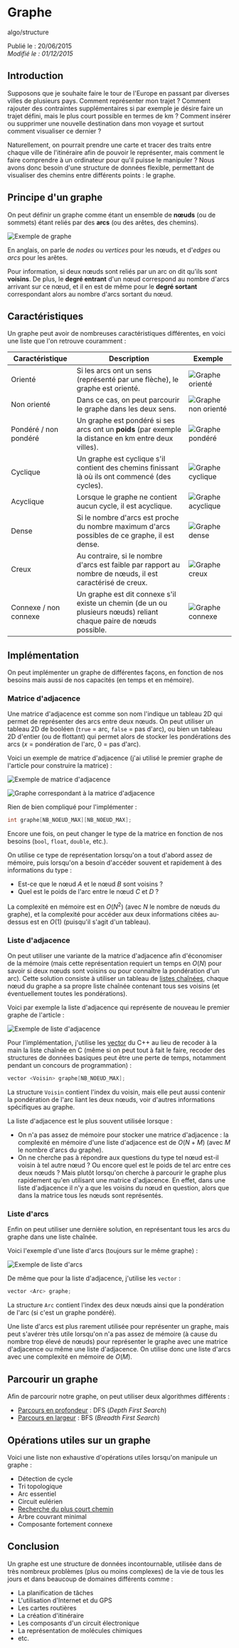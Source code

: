 Graphe
======
algo/structure

Publié le : 20/06/2015  
*Modifié le : 01/12/2015*

## Introduction

Supposons que je souhaite faire le tour de l'Europe en passant par diverses villes de plusieurs pays. Comment représenter mon trajet ? Comment rajouter des contraintes supplémentaires si par exemple je désire faire un trajet défini, mais le plus court possible en termes de km ? Comment insérer ou supprimer une nouvelle destination dans mon voyage et surtout comment visualiser ce dernier ?

Naturellement, on pourrait prendre une carte et tracer des traits entre chaque ville de l'itinéraire afin de pouvoir le représenter, mais comment le faire comprendre à un ordinateur pour qu'il puisse le manipuler ? Nous avons donc besoin d'une structure de données flexible, permettant de visualiser des chemins entre différents points : le graphe.

## Principe d'un graphe

On peut définir un graphe comme étant un ensemble de **nœuds** (ou de sommets) étant reliés par des **arcs** (ou des arêtes, des chemins).

![Exemple de graphe](//static.napnac.ga/img/algo/structure/graphe/graphe_exemple.png)

En anglais, on parle de *nodes* ou *vertices* pour les nœuds, et d'*edges* ou *arcs* pour les arêtes.

Pour information, si deux nœuds sont reliés par un arc on dit qu'ils sont **voisins**. De plus, le **degré entrant** d'un nœud correspond au nombre d'arcs arrivant sur ce nœud, et il en est de même pour le **degré sortant** correspondant alors au nombre d'arcs sortant du nœud.

## Caractéristiques

Un graphe peut avoir de nombreuses caractéristiques différentes, en voici une liste que l'on retrouve couramment :

| Caractéristique       | Description                                                                                                        | Exemple                                                                         |
| --------------------- | ------------------------------------------------------------------------------------------------------------------| ------------------------------------------------------------------------------- |
| Orienté               | Si les arcs ont un sens (représenté par une flèche), le graphe est orienté.                                        | ![Graphe orienté](//static.napnac.ga/img/algo/structure/graphe/graphe_oriente.png)         |
| Non orienté           | Dans ce cas, on peut parcourir le graphe dans les deux sens.                                                       | ![Graphe non orienté](//static.napnac.ga/img/algo/structure/graphe/graphe_non_oriente.png) |
| Pondéré / non pondéré | Un graphe est pondéré si ses arcs ont un **poids** (par exemple la distance en km entre deux villes).              | ![Graphe pondéré](//static.napnac.ga/img/algo/structure/graphe/graphe_pondere.png)         |
| Cyclique              | Un graphe est cyclique s'il contient des chemins finissant là où ils ont commencé (des cycles).                    | ![Graphe cyclique](//static.napnac.ga/img/algo/structure/graphe/graphe_cyclique.png)       |
| Acyclique             | Lorsque le graphe ne contient aucun cycle, il est acyclique.                                                       | ![Graphe acyclique](//static.napnac.ga/img/algo/structure/graphe/graphe_acyclique.png)     |
| Dense                 | Si le nombre d'arcs est proche du nombre maximum d'arcs possibles de ce graphe, il est dense.                       | ![Graphe dense](//static.napnac.ga/img/algo/structure/graphe/graphe_dense.png)             |
| Creux                 | Au contraire, si le nombre d'arcs est faible par rapport au nombre de nœuds, il est caractérisé de creux.          | ![Graphe creux](//static.napnac.ga/img/algo/structure/graphe/graphe_creux.png)             |
| Connexe / non connexe | Un graphe est dit connexe s'il existe un chemin (de un ou plusieurs nœuds) reliant chaque paire de nœuds possible. | ![Graphe connexe](//static.napnac.ga/img/algo/structure/graphe/graphe_connexe.png)         |

## Implémentation

On peut implémenter un graphe de différentes façons, en fonction de nos besoins mais aussi de nos capacités (en temps et en mémoire).

### Matrice d'adjacence

Une matrice d'adjacence est comme son nom l'indique un tableau 2D qui permet de représenter des arcs entre deux nœuds. On peut utiliser un tableau 2D de booléen (`true` = arc, `false` = pas d'arc), ou bien un tableau 2D d'entier (ou de flottant) qui permet alors de stocker les pondérations des arcs ($x$ = pondération de l'arc, 0 = pas d'arc).

Voici un exemple de matrice d'adjacence (j'ai utilisé le premier graphe de l'article pour construire la matrice) :

![Exemple de matrice d'adjacence](//static.napnac.ga/img/algo/structure/graphe/exemple_matrice_adjacence.png)

![Graphe correspondant à la matrice d'adjacence](//static.napnac.ga/img/algo/structure/graphe/graphe_exemple.png)

Rien de bien compliqué pour l'implémenter :

```c
int graphe[NB_NOEUD_MAX][NB_NOEUD_MAX];
```

Encore une fois, on peut changer le type de la matrice en fonction de nos besoins (`bool`, `float`, `double`, etc.).

On utilise ce type de représentation lorsqu'on a tout d'abord assez de mémoire, puis lorsqu'on a besoin d'accéder souvent et rapidement à des informations du type :

- Est-ce que le nœud *A* et le nœud *B* sont voisins ?
- Quel est le poids de l'arc entre le nœud *C* et *D* ?

La complexité en mémoire est en $O(N^2)$ (avec $N$ le nombre de nœuds du graphe), et la complexité pour accéder aux deux informations citées au-dessus est en $O(1)$ (puisqu'il s'agit d'un tableau).

### Liste d'adjacence

On peut utiliser une variante de la matrice d'adjacence afin d'économiser de la mémoire (mais cette représentation requiert un temps en $O(N)$ pour savoir si deux nœuds sont voisins ou pour connaître la pondération d'un arc). Cette solution consiste à utiliser un tableau de [listes chaînées](/algo/structure/liste_chainee.html), chaque nœud du graphe a sa propre liste chaînée contenant tous ses voisins (et éventuellement toutes les pondérations).

Voici par exemple la liste d'adjacence qui représente de nouveau le premier graphe de l'article :

![Exemple de liste d'adjacence](//static.napnac.ga/img/algo/structure/graphe/exemple_liste_adjacence.png)

Pour l'implémentation, j'utilise les [vector](http://www.cplusplus.com/reference/vector/vector/) du C++ au lieu de recoder à la main la liste chaînée en C (même si on peut tout à fait le faire, recoder des structures de données basiques peut être une perte de temps, notamment pendant un concours de programmation) :

```cpp
vector <Voisin> graphe[NB_NOEUD_MAX];
```

La structure `Voisin` contient l'index du voisin, mais elle peut aussi contenir la pondération de l'arc liant les deux nœuds, voir d'autres informations spécifiques au graphe.

La liste d'adjacence est le plus souvent utilisée lorsque :

- On n'a pas assez de mémoire pour stocker une matrice d'adjacence : la complexité en mémoire d'une liste d'adjacence est de  $O(N + M)$ (avec $M$ le nombre d'arcs du graphe).
- On ne cherche pas à répondre aux questions du type tel nœud est-il voisin à tel autre nœud ? Ou encore quel est le poids de tel arc entre ces deux nœuds ? Mais plutôt lorsqu'on cherche à parcourir le graphe plus rapidement qu'en utilisant une matrice d'adjacence. En effet, dans une liste d'adjacence il n'y a que les voisins du nœud en question, alors que dans la matrice tous les nœuds sont représentés.

### Liste d'arcs

Enfin on peut utiliser une dernière solution, en représentant tous les arcs du graphe dans une liste chaînée.

Voici l'exemple d'une liste d'arcs (toujours sur le même graphe) :

![Exemple de liste d'arcs](//static.napnac.ga/img/algo/structure/graphe/exemple_liste_arcs.png)

De même que pour la liste d'adjacence, j'utilise les `vector` :

```cpp
vector <Arc> graphe;
```

La structure `Arc` contient l'index des deux nœuds ainsi que la pondération de l'arc (si c'est un graphe pondéré).

Une liste d'arcs est plus rarement utilisée pour représenter un graphe, mais peut s'avérer très utile lorsqu'on n'a pas assez de mémoire (à cause du nombre trop élevé de nœuds) pour représenter le graphe avec une matrice d'adjacence ou même une liste d'adjacence. On utilise donc une liste d'arcs avec une complexité en mémoire de $O(M)$.

## Parcourir un graphe

Afin de parcourir notre graphe, on peut utiliser deux algorithmes différents :

- [Parcours en profondeur](/algo/structure/graphe/parcours.html#le-parcours-en-profondeur) : DFS (*Depth First Search*)
- [Parcours en largeur](/algo/structure/graphe/parcours.html#le-parcours-en-largeur) : BFS (*Breadth First Search*)

## Opérations utiles sur un graphe

Voici une liste non exhaustive d'opérations utiles lorsqu'on manipule un graphe : 

- Détection de cycle
- Tri topologique
- Arc essentiel
- Circuit eulérien
- [Recherche du plus court chemin](/algo/structure/graphe/plus_court_chemin.html)
- Arbre couvrant minimal
- Composante fortement connexe

## Conclusion

Un graphe est une structure de données incontournable, utilisée dans de très nombreux problèmes (plus ou moins complexes) de la vie de tous les jours et dans beaucoup de domaines différents comme :

- La planification de tâches
- L'utilisation d'Internet et du GPS
- Les cartes routières
- La création d'itinéraire
- Les composants d'un circuit électronique
- La représentation de molécules chimiques
- etc.
